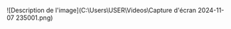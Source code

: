 ![Description de l'image](C:\Users\USER\Videos\Capture d'écran 2024-11-07 235001.png)






















